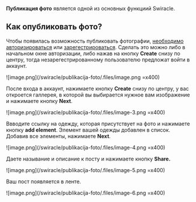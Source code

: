 **Публикация фото** является одной из основных функциий Swiracle.

## Как опубликовать фото?
  
  Чтобы появилась возможность публиковать фотографии, [необходимо авторизироваться](https://wiki.yandex.ru/swiracle/avtorizacija/) или [зарегестрироваться](https://wiki.yandex.ru/swiracle/sozdanie-uchetnojj-zapisi/). Сделать это можно либо в начальном окне авторизации, либо нажав на кнопку **Create** снизу по центру, тогда незарегестрированному пользователю предложат войти в аккаунт.
  
  ![image.png](/swiracle/publikacija-foto/.files/image.png =x400)
  
  После входа в аккаунт, нажимаете кнопку **Create** снизу по центру, у вас откроется галлерея, в которой вы выбирается нужное вам изображение и нажимаете кнопку **Next**.
  
  ![image.png](/swiracle/publikacija-foto/.files/image-3.png =x400)
  
  Ввводите ссылку на одежду, которая присутствует на фото и нажимаете кнопку **add element**. Элемент вашей одежды добавлен в список. Добавив все элементы, нажимаете **Next**.
  
  ![image.png](/swiracle/publikacija-foto/.files/image-4.png =x400)

  Даете называние и описание к посту и нажимаете кнопку **Share.**
  
  ![image.png](/swiracle/publikacija-foto/.files/image-5.png =x400)
  
  Ваш пост появляется в ленте.
  
  ![image.png](/swiracle/publikacija-foto/.files/image-6.png =x400)

